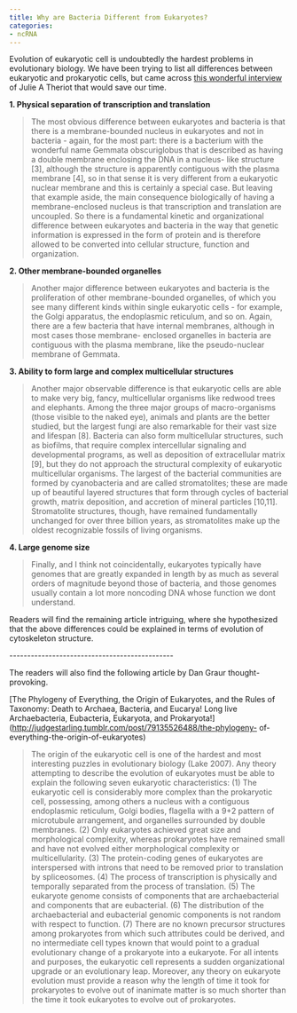 ```yaml
---
title: Why are Bacteria Different from Eukaryotes?
categories:
- ncRNA
---
```

Evolution of eukaryotic cell is undoubtedly the hardest problems in
evolutionary biology. We have been trying to list all differences between
eukaryotic and prokaryotic cells, but came across [this wonderful
interview](http://www.biomedcentral.com/1741-7007/11/119) of Julie A Theriot
that would save our time.
<!--more-->

**1\. Physical separation of transcription and translation**

> The most obvious difference between eukaryotes and bacteria is that there is
a membrane-bounded nucleus in eukaryotes and not in bacteria - again, for the
most part: there is a bacterium with the wonderful name Gemmata obscuriglobus
that is described as having a double membrane enclosing the DNA in a nucleus-
like structure [3], although the structure is apparently contiguous with the
plasma membrane [4], so in that sense it is very different from a eukaryotic
nuclear membrane and this is certainly a special case. But leaving that
example aside, the main consequence biologically of having a membrane-enclosed
nucleus is that transcription and translation are uncoupled. So there is a
fundamental kinetic and organizational difference between eukaryotes and
bacteria in the way that genetic information is expressed in the form of
protein and is therefore allowed to be converted into cellular structure,
function and organization.

**2\. Other membrane-bounded organelles**

> Another major difference between eukaryotes and bacteria is the
proliferation of other membrane-bounded organelles, of which you see many
different kinds within single eukaryotic cells - for example, the Golgi
apparatus, the endoplasmic reticulum, and so on. Again, there are a few
bacteria that have internal membranes, although in most cases those membrane-
enclosed organelles in bacteria are contiguous with the plasma membrane, like
the pseudo-nuclear membrane of Gemmata.

**3\. Ability to form large and complex multicellular structures**

> Another major observable difference is that eukaryotic cells are able to
make very big, fancy, multicellular organisms like redwood trees and
elephants. Among the three major groups of macro-organisms (those visible to
the naked eye), animals and plants are the better studied, but the largest
fungi are also remarkable for their vast size and lifespan [8]. Bacteria can
also form multicellular structures, such as biofilms, that require complex
intercellular signaling and developmental programs, as well as deposition of
extracellular matrix [9], but they do not approach the structural complexity
of eukaryotic multicellular organisms. The largest of the bacterial
communities are formed by cyanobacteria and are called stromatolites; these
are made up of beautiful layered structures that form through cycles of
bacterial growth, matrix deposition, and accretion of mineral particles
[10,11]. Stromatolite structures, though, have remained fundamentally
unchanged for over three billion years, as stromatolites make up the oldest
recognizable fossils of living organisms.

**4\. Large genome size**

> Finally, and I think not coincidentally, eukaryotes typically have genomes
that are greatly expanded in length by as much as several orders of magnitude
beyond those of bacteria, and those genomes usually contain a lot more
noncoding DNA whose function we dont understand.

Readers will find the remaining article intriguing, where she hypothesized
that the above differences could be explained in terms of evolution of
cytoskeleton structure.

\----------------------------------------------

The readers will also find the following article by Dan Graur thought-
provoking.

[The Phylogeny of Everything, the Origin of Eukaryotes, and the Rules of
Taxonomy: Death to Archaea, Bacteria, and Eucarya! Long live Archaebacteria,
Eubacteria, Eukaryota, and
Prokaryota!](http://judgestarling.tumblr.com/post/79135526488/the-phylogeny-
of-everything-the-origin-of-eukaryotes)

> The origin of the eukaryotic cell is one of the hardest and most interesting
puzzles in evolutionary biology (Lake 2007). Any theory attempting to describe
the evolution of eukaryotes must be able to explain the following seven
eukaryotic characteristics: (1) The eukaryotic cell is considerably more
complex than the prokaryotic cell, possessing, among others a nucleus with a
contiguous endoplasmic reticulum, Golgi bodies, flagella with a 9+2 pattern of
microtubule arrangement, and organelles surrounded by double membranes. (2)
Only eukaryotes achieved great size and morphological complexity, whereas
prokaryotes have remained small and have not evolved either morphological
complexity or multicellularity. (3) The protein-coding genes of eukaryotes are
interspersed with introns that need to be removed prior to translation by
spliceosomes. (4) The process of transcription is physically and temporally
separated from the process of translation. (5) The eukaryote genome consists
of components that are archaebacterial and components that are eubacterial.
(6) The distribution of the archaebacterial and eubacterial genomic components
is not random with respect to function. (7) There are no known precursor
structures among prokaryotes from which such attributes could be derived, and
no intermediate cell types known that would point to a gradual evolutionary
change of a prokaryote into a eukaryote. For all intents and purposes, the
eukaryotic cell represents a sudden organizational upgrade or an evolutionary
leap. Moreover, any theory on eukaryote evolution must provide a reason why
the length of time it took for prokaryotes to evolve out of inanimate matter
is so much shorter than the time it took eukaryotes to evolve out of
prokaryotes.

